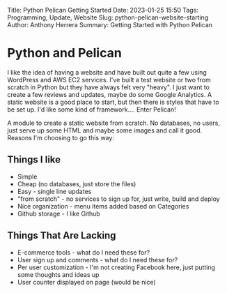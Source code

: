 Title: Python Pelican Getting Started
Date: 2023-01-25 15:50
Tags: Programming, Update, Website
Slug: python-pelican-website-starting
Author: Anthony Herrera
Summary: Getting Started with Python Pelican

# Python and Pelican

I like the idea of having a website and have built out quite a few using WordPress and 
AWS EC2 services. I've built a test website or two from scratch in Python but they have 
always felt very "heavy". I just want to create a few reviews and updates, maybe do some
Google Analytics. A static website is a good place to start, but then there is 
styles that have to be set up. I'd like some kind of framework.... Enter Pelican!

A module to create a static website from scratch. No databases, no users, just serve up some HTML and maybe some images and call it good. Reasons I'm choosing to go this way:

## Things I like

* Simple
* Cheap (no databases, just store the files)
* Easy - single line updates
* "from scratch" - no services to sign up for, just write, build and deploy
* Nice organization - menu items added based on Categories 
* Github storage - I like Github

## Things That Are Lacking

* E-commerce tools - what do I need these for?
* User sign up and comments - what do I need these for?
* Per user customization - I'm not creating Facebook here, just putting some thoughts and ideas up
* User counter displayed on page (would be nice)
